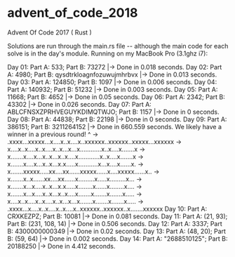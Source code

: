 # advent_of_code_2018
Advent Of Code 2017 ( Rust )

Solutions are run through the main.rs file -- although the main code for each solve is in the day's module.
Running on my MacBook Pro (3.1ghz i7):

Day 01: Part A: 533; Part B: 73272
	|-> Done in 0.018 seconds.
Day 02: Part A: 4980; Part B: qysdtrkloagnfozuwujmhrbvx
	|-> Done in 0.013 seconds.
Day 03: Part A: 124850; Part B: 1097
	|-> Done in 0.006 seconds.
Day 04: Part A: 140932; Part B: 51232
	|-> Done in 0.003 seconds.
Day 05: Part A: 11668; Part B: 4652
	|-> Done in 0.05 seconds.
Day 06: Part A: 2342; Part B: 43302
	|-> Done in 0.026 seconds.
Day 07: Part A: ABLCFNSXZPRHVEGUYKDIMQTWJO; Part B: 1157
	|-> Done in 0 seconds.
Day 08: Part A: 44838; Part B: 22198
	|-> Done in 0 seconds.
Day 09: Part A: 386151; Part B: 3211264152
	|-> Done in 660.559 seconds.
We likely have a winner in a previous round! ^ 
-> .xxxx...xxxxx...x....x..x....x..xxxxxx..xxxxxx..xxxxx...xxxxxx
-> x....x..x....x..x....x..x...x...x............x..x....x.......x
-> x.......x....x...x..x...x..x....x............x..x....x.......x
-> x.......x....x...x..x...x.x.....x...........x...x....x......x.
-> x.......xxxxx.....xx....xx......xxxxx......x....xxxxx......x..
-> x.......x..x......xx....xx......x.........x.....x.........x...
-> x.......x...x....x..x...x.x.....x........x......x........x....
-> x.......x...x....x..x...x..x....x.......x.......x.......x.....
-> x....x..x....x..x....x..x...x...x.......x.......x.......x.....
-> .xxxx...x....x..x....x..x....x..xxxxxx..xxxxxx..x.......xxxxxx
Day 10: Part A: CRXKEZPZ; Part B: 10081
	|-> Done in 0.081 seconds.
Day 11: Part A: (21, 93); Part B: (231, 108, 14)
	|-> Done in 0.506 seconds.
Day 12: Part A: 3337; Part B: 4300000000349
	|-> Done in 0.02 seconds.
Day 13: Part A: (48, 20); Part B: (59, 64)
	|-> Done in 0.002 seconds.
Day 14: Part A: "2688510125"; Part B: 20188250
	|-> Done in 4.412 seconds.
